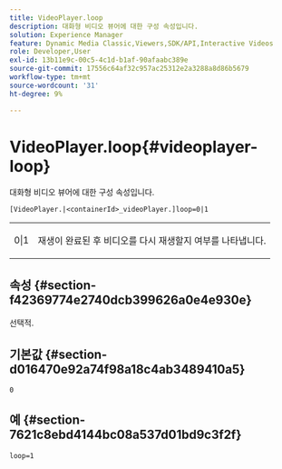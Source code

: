 ```yaml
---
title: VideoPlayer.loop
description: 대화형 비디오 뷰어에 대한 구성 속성입니다.
solution: Experience Manager
feature: Dynamic Media Classic,Viewers,SDK/API,Interactive Videos
role: Developer,User
exl-id: 13b11e9c-00c5-4c1d-b1af-90afaabc389e
source-git-commit: 17556c64af32c957ac25312e2a3288a8d86b5679
workflow-type: tm+mt
source-wordcount: '31'
ht-degree: 9%

---
```


# VideoPlayer.loop{#videoplayer-loop}

대화형 비디오 뷰어에 대한 구성 속성입니다.

`[VideoPlayer.|<containerId>_videoPlayer.]loop=0|1`

<table id="table_C616483932C2482CA9794DDD7313FD7C"> 
 <tbody> 
  <tr> 
   <td colname="col1"> <p> <span class="codeph"> 0|1 </span> </p> </td> 
   <td colname="col2"> <p> 재생이 완료된 후 비디오를 다시 재생할지 여부를 나타냅니다. </p> </td> 
  </tr> 
 </tbody> 
</table>

## 속성 {#section-f42369774e2740dcb399626a0e4e930e}

선택적.

## 기본값 {#section-d016470e92a74f98a18c4ab3489410a5}

`0`

## 예 {#section-7621c8ebd4144bc08a537d01bd9c3f2f}

```
loop=1
```

